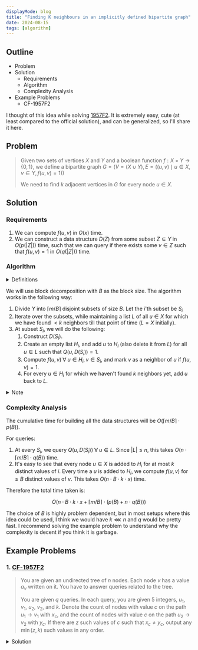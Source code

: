 ```yaml
---
displayMode: blog
title: "Finding K neighbours in an implicitly defined bipartite graph"
date: 2024-08-15
tags: [algorithm]
---
```


## Outline

<ul class="outline-list">
<li>Problem</li>
<li>Solution
  <ul>
    <li>Requirements</li>
    <li>Algorithm</li>
    <li>Complexity Analysis</li>
  </ul>
</li>
<li>Example Problems
  <ul>
    <li>CF-1957F2</li>
  </ul>
</li>
</ul>

I thought of this idea while solving [1957F2](https://codeforces.com/problemset/problem/1957/F2). It is extremely easy, cute (at least compared to the official solution), and can be generalized, so I'll share it here.

## Problem

> Given two sets of vertices $X$ and $Y$ and a boolean function $f: X \times Y \rightarrow \{0, 1\}$, we define a bipartite graph $G = (V = (X \cup Y), E = ((u, v) \mid u \in X, v \in Y, f(u, v) = 1))$
> 
> We need to find $k$ adjacent vertices in $G$ for every node $u \in X$.

## Solution

### Requirements

1. We can compute $f(u, v)$ in $O(x)$ time.
2. We can construct a data structure $D(Z)$ from some subset $Z \subseteq Y$ in $O(p(\vert Z \vert))$ time, such that we can query if there exists some $v \in Z$ such that $f(u, v) = 1$ in $O(q(\vert Z \vert))$ time.

### Algorithm

<details><summary class ="spoiler-summary">Definitions</summary>
<div class = "spoiler-content">
<ul>
<li> $n = \vert X \vert$ </li>
<li> $m = \vert Y \vert$ </li>
<li> Let $Q(u, D(Z))$ be the query function which checks if there exists 
some $v \in Z$ such that $f(u, v) = 1$.</li>
</ul>
</div>
</details>

We will use block decomposition with $B$ as the block size. The algorithm works in the following way:

1. Divide $Y$ into $\lceil m/B \rceil$ disjoint subsets of size $B$. Let the $i$'th subset be $S_i$
2. Iterate over the subsets, while maintaining a list $L$ of all $u \in X$ for which we have found $< k$ neighbors till that point of time ($L = X$ initially).
3. At subset $S_i$, we will do the following:
   1. Construct $D(S_i)$.
   2. Create an empty list $H_i$, and add $u$ to $H_i$ (also delete it from $L$) for all $u \in L$ such that $Q(u, D(S_i)) = 1$.
   3. Compute $f(u, v) \; \forall \; u \in H_i, v\in S_i$, and mark $v$ as a neighbor of  $u$ if $f(u, v) = 1$.
   4. For every $u \in H_i$ for which we haven't found $k$ neighbors yet, add $u$ back to $L$.

<details><summary class ="spoiler-summary">Note</summary>
<div class = "spoiler-content">
We can trivially solve this problem faster for $k = 1$ by 
constructing a segment tree over $Y$, doing dfs on it, and passing down elements 
of $X$ to one of the two children based on queries from $D$ constructed on 
elements from one of the two children.
</div>
</details>

### Complexity Analysis

The cumulative time for building all the data structures will be $O(\lceil m/B \rceil \cdot p(B))$.

For queries:

1. At every $S_i$, we query $Q(u, D(S_i)) \; \forall \; u \in L$. Since $\vert L \vert \leq n$, this takes $O(n \cdot \lceil m/B\rceil \cdot q(B))$ time.
2. It's easy to see that every node $u \in X$ is added to  $H_i$ for at most $k$ distinct values of $i$. Every time a $u$ is added to $H_i$, we compute $f(u, v)$ for $\leq B$ distinct values of $v$. This takes $O(n \cdot B \cdot k \cdot x)$ time.

Therefore the total time taken is:

$$
O(n \cdot B \cdot k \cdot x + \lceil m/B \rceil \cdot (p(B) + n\cdot q(B)))
$$

The choice of $B$ is highly problem dependent, but in most setups where this idea could be used, I think we would have $k \lll n$ and $q$ would be pretty fast. I recommend solving the example problem to understand why the complexity is decent if you think it is garbage.

## Example Problems

### 1. [CF-1957F2](https://codeforces.com/problemset/problem/1957/F2)

> You are given an undirected tree of $n$ nodes. Each node $v$ has a value $a_v$ written on it. You have to answer queries related to the tree.
> 
> You are given $q$ queries. In each query, you are given 5 integers, $u_1$, $v_1$, $u_2$, $v_2$, and $k$. Denote the count of nodes with value $c$ on the path $u_1 \to v_1$ with $x_c$, and the count of nodes with value $c$ on the path $u_2 \to v_2$ with $y_c$. If there are $z$ such values of $c$ such that $x_c \neq y_c$, output any $\min(z, k)$ such values in any order.

<details><summary class ="spoiler-summary">Solution</summary>
<div class = "spoiler-content">
To be updated
</div>
</details>
